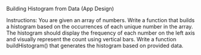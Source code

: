 
Building Histogram from Data (App Design)

Instructions:
You are given an array of numbers. Write a function that builds a histogram based on the occurrences of each unique number in the array. The histogram should display the frequency of each number on the left axis and visually represent the count using vertical bars. Write a function buildHistogram() that generates the histogram based on provided data.

